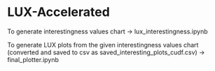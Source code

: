 # LUX-Accelerated
To generate interestingness values chart -> lux_interestingness.ipynb


To generate LUX plots from the given interestingness values chart (converted and saved to csv as saved_interesting_plots_cudf.csv) -> final_plotter.ipynb
